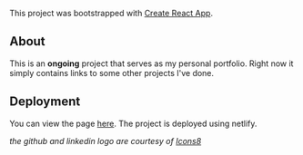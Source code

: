 This project was bootstrapped with [Create React App](https://github.com/facebook/create-react-app).

## About

This is an **ongoing** project that serves as my personal portfolio. Right now it simply contains links to some other projects I've done.

## Deployment

You can view the page [here](https://tylermartin.netlify.com/). The project is deployed using netlify.

*the github and linkedin logo are courtesy of [Icons8](https://icons8.com)*




